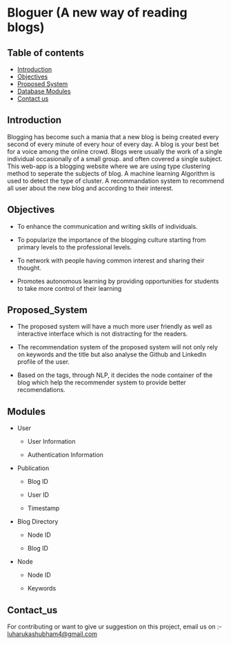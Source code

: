 # Bloguer (A new way of reading blogs)
## Table of contents
* [Introduction](#Introduction)
* [Objectives](#Objectives)
* [Proposed System](#Proposed_System)
* [Database Modules](#Modules)
* [Contact us](#Contact_us)

## Introduction
Blogging has become such a mania that a new blog is being created every second of every minute of every hour of every day. A blog is your best bet for a voice among the online crowd. Blogs were usually the work of a single individual occasionally of a small group. and often covered a single subject.
This web-app is a blogging website where we are using type clustering method to seperate the subjects of blog. A machine learning Algorithm is used to detect the type of cluster. A recommandation system to recommend all user about the new blog and according to their interest.


## Objectives
* To enhance the communication and writing skills of individuals.

* To popularize the importance of the blogging culture starting from primary levels to the professional levels.

* To network with people having common interest and sharing their thought. 

* Promotes autonomous learning by providing opportunities for students to take more control of their learning

## Proposed_System
* The proposed system will have a much more user friendly as well as interactive interface which is not distracting for  the readers.

* The recommendation system of the proposed system will not only rely on keywords and the title but also analyse the Github and LinkedIn profile of the user.

* Based on the tags, through NLP, it decides the node container of the blog which help the recommender system to provide better recomendations.​

## Modules
* User

  * User Information

  * Authentication Information​

* Publication​

  * Blog ID​

  * User ID​

  * Timestamp​

* Blog Directory ​

  * Node ID​

  * Blog ID​
* Node​

  * Node ID​

  * Keywords​
## Contact_us
For contributing or want to give ur suggestion on this project, email us on :- luharukashubham4@gmail.com


